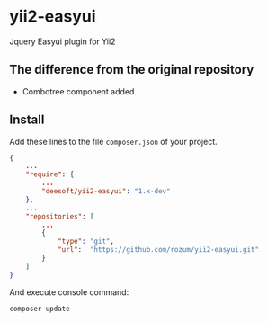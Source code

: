 yii2-easyui
===========

Jquery Easyui plugin for Yii2

The difference from the original repository
-------------------------------------------

* Combotree component added

Install
-------

Add these lines to the file `composer.json` of your project.

~~~json
{
    ...
    "require": {
        ...
        "deesoft/yii2-easyui": "1.x-dev"
    },
    ...
    "repositories": [
        ...
        {
            "type": "git",
            "url":  "https://github.com/rozum/yii2-easyui.git"
        }
    ]
}
~~~

And execute console command:

    composer update